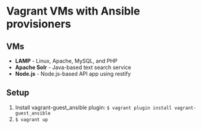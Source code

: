 # Vagrant VMs with Ansible provisioners
## VMs
* __LAMP__ - Linux, Apache, MySQL, and PHP
* __Apache Solr__ - Java-based text search service
* __Node.js__ - Node.js-based API app using restify

## Setup
1. Install vagrant-guest_ansible plugin: `$ vagrant plugin install vagrant-guest_ansible`  
2. `$ vagrant up`
